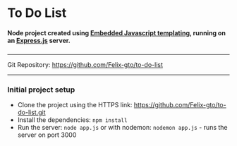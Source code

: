 # To Do List

#### Node project created using [Embedded Javascript templating](https://ejs.co/), running on an [Express.js](https://expressjs.com/) server.  
###

---

Git Repository: <https://github.com/Felix-gto/to-do-list>

---

### Initial project setup  
- Clone the project using the HTTPS link: https://github.com/Felix-gto/to-do-list.git
- Install the dependencies: `npm install`
- Run the server: `node app.js` or with nodemon: `nodemon app.js` - runs the server on port 3000